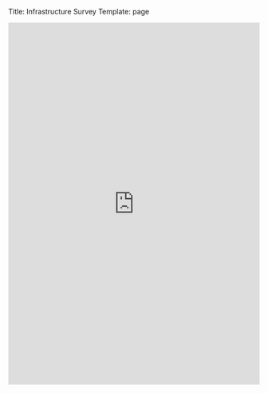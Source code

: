 Title: Infrastructure Survey
Template: page
<iframe src="https://docs.google.com/forms/d/e/1FAIpQLScxZkZZvafCSA9s9nxwWGm6jQ4ftINId_5LW3EmJyyIHXxM0Q/viewform?embedded=true" width="100%" height="725" frameborder="0" marginheight="0" marginwidth="0">Loading…</iframe>

